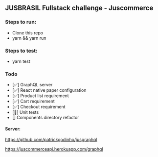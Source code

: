 ## JUSBRASIL Fullstack challenge - Juscommerce

### Steps to run:

- Clone this repo
- yarn && yarn run

### Steps to test:

- yarn test

### Todo

- [✅] GraphQL server
- [✅] React native paper configuration
- [✅] Product list requirement
- [✅] Cart requirement
- [✅] Checkout requirement
- [🚧] Unit tests
- [] Components directory refactor

#### Server:

https://github.com/patrickgodinho/jusgraphql

https://juscommerceapi.herokuapp.com/graphql
